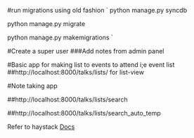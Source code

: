 #run migrations using old fashion
`
python manage.py syncdb

python manage.py migrate


python manage.py makemigrations
`

#Create a super user
###Add notes from admin panel

#Basic app for making list to events to attend i;e event list
##http://localhost:8000/talks/lists/   for list-view


#Note taking app

##http://localhost:8000/talks/lists/search

##http://localhost:8000/talks/lists/search_auto_temp

Refer to haystack [Docs](http://django-haystack.readthedocs.org/en/v2.4.1/)